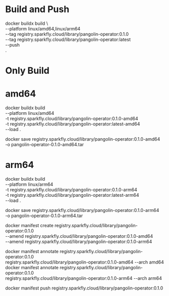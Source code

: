 # Build and Push
docker buildx build \               
  --platform linux/amd64,linux/arm64 \
  --tag registry.sparkfly.cloud/library/pangolin-operator:0.1.0 \
  --tag registry.sparkfly.cloud/library/pangolin-operator:latest \
  --push \
  .

# Only Build
# amd64
docker buildx build \
  --platform linux/amd64 \
  -t registry.sparkfly.cloud/library/pangolin-operator:0.1.0-amd64 \
  -t registry.sparkfly.cloud/library/pangolin-operator:latest-amd64 \
  --load .

docker save registry.sparkfly.cloud/library/pangolin-operator:0.1.0-amd64 \
  -o pangolin-operator-0.1.0-amd64.tar

# arm64
docker buildx build \
  --platform linux/arm64 \
  -t registry.sparkfly.cloud/library/pangolin-operator:0.1.0-arm64 \
  -t registry.sparkfly.cloud/library/pangolin-operator:latest-arm64 \
  --load .

docker save registry.sparkfly.cloud/library/pangolin-operator:0.1.0-arm64 \
  -o pangolin-operator-0.1.0-arm64.tar


docker manifest create registry.sparkfly.cloud/library/pangolin-operator:0.1.0 \
  --amend registry.sparkfly.cloud/library/pangolin-operator:0.1.0-amd64 \
  --amend registry.sparkfly.cloud/library/pangolin-operator:0.1.0-arm64

docker manifest annotate registry.sparkfly.cloud/library/pangolin-operator:0.1.0 \
  registry.sparkfly.cloud/library/pangolin-operator:0.1.0-amd64 --arch amd64
docker manifest annotate registry.sparkfly.cloud/library/pangolin-operator:0.1.0 \
  registry.sparkfly.cloud/library/pangolin-operator:0.1.0-arm64 --arch arm64

docker manifest push registry.sparkfly.cloud/library/pangolin-operator:0.1.0